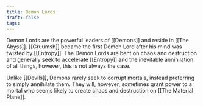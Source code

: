 ```yaml
---
title: Demon Lords
draft: false
tags:
---
```

 Demon Lords are the powerful leaders of [[Demons]] and reside in [[The Abyss]]. [[Gruumsh]] became the first Demon Lord after his mind was twisted by [[Entropy]]. The Demon Lords are bent on chaos and destruction and generally seek to accelerate [[Entropy]] and the inevitable annihilation of all things, however, this is not always the case. 

Unlike [[Devils]], Demons rarely seek to corrupt mortals, instead preferring to simply annihilate them. They will, however, sometimes grant power to a mortal who seems likely to create chaos and destruction on [[The Material Plane]]. 